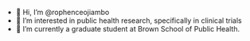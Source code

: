 - 👋 Hi, I’m @rophenceojiambo
- 👀 I’m interested in public health research, specifically in clinical trials
- 🌱 I’m currently a graduate student at Brown School of Public Health.
